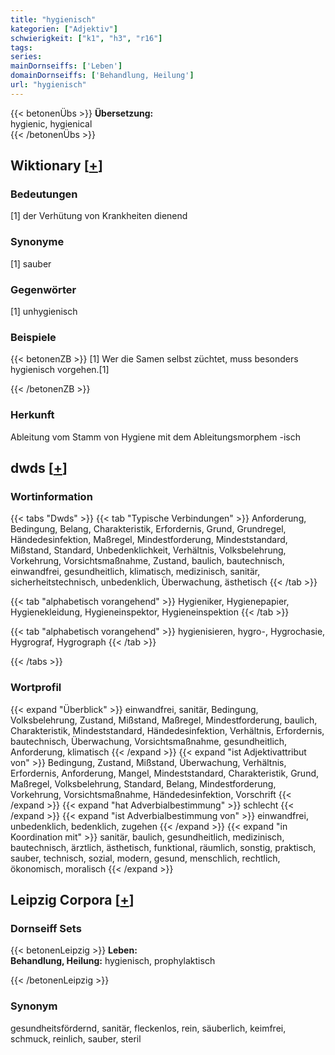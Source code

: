 ```yaml
---
title: "hygienisch"
kategorien: ["Adjektiv"]
schwierigkeit: ["k1", "h3", "r16"]
tags:
series:
mainDornseiffs: ['Leben']
domainDornseiffs: ['Behandlung, Heilung']
url: "hygienisch"
---
```


{{< betonenÜbs >}}
**Übersetzung:**  
hygienic, hygienical  
{{< /betonenÜbs >}}

## Wiktionary [[+](https://de.wiktionary.org/wiki/hygienisch)]

### Bedeutungen
[1] der Verhütung von Krankheiten dienend  

### Synonyme
[1] sauber  

### Gegenwörter
[1] unhygienisch  

### Beispiele
{{< betonenZB >}}
[1] Wer die Samen selbst züchtet, muss besonders hygienisch vorgehen.[1]  

{{< /betonenZB >}}
### Herkunft
Ableitung vom Stamm von Hygiene mit dem Ableitungsmorphem -isch  



## dwds [[+](https://www.dwds.de/wb/hygienisch)]

### Wortinformation
{{< tabs "Dwds" >}}
{{< tab "Typische Verbindungen" >}}
Anforderung, Bedingung, Belang, Charakteristik, Erfordernis, Grund, Grundregel, Händedesinfektion, Maßregel, Mindestforderung, Mindeststandard, Mißstand, Standard, Unbedenklichkeit, Verhältnis, Volksbelehrung, Vorkehrung, Vorsichtsmaßnahme, Zustand, baulich, bautechnisch, einwandfrei, gesundheitlich, klimatisch, medizinisch, sanitär, sicherheitstechnisch, unbedenklich, Überwachung, ästhetisch
{{< /tab >}}

{{< tab "alphabetisch vorangehend" >}}
Hygieniker, Hygienepapier, Hygienekleidung, Hygieneinspektor, Hygieneinspektion
{{< /tab >}}

{{< tab "alphabetisch vorangehend" >}}
hygienisieren, hygro-, Hygrochasie, Hygrograf, Hygrograph
{{< /tab >}}

{{< /tabs >}}

### Wortprofil
{{< expand "Überblick" >}} einwandfrei, sanitär, Bedingung, Volksbelehrung, Zustand, Mißstand, Maßregel, Mindestforderung, baulich, Charakteristik, Mindeststandard, Händedesinfektion, Verhältnis, Erfordernis, bautechnisch, Überwachung, Vorsichtsmaßnahme, gesundheitlich, Anforderung, klimatisch {{< /expand >}}
{{< expand "ist Adjektivattribut von" >}} Bedingung, Zustand, Mißstand, Überwachung, Verhältnis, Erfordernis, Anforderung, Mangel, Mindeststandard, Charakteristik, Grund, Maßregel, Volksbelehrung, Standard, Belang, Mindestforderung, Vorkehrung, Vorsichtsmaßnahme, Händedesinfektion, Vorschrift {{< /expand >}}
{{< expand "hat Adverbialbestimmung" >}} schlecht {{< /expand >}}
{{< expand "ist Adverbialbestimmung von" >}} einwandfrei, unbedenklich, bedenklich, zugehen {{< /expand >}}
{{< expand "in Koordination mit" >}} sanitär, baulich, gesundheitlich, medizinisch, bautechnisch, ärztlich, ästhetisch, funktional, räumlich, sonstig, praktisch, sauber, technisch, sozial, modern, gesund, menschlich, rechtlich, ökonomisch, moralisch {{< /expand >}}

## Leipzig Corpora [[+](https://corpora.uni-leipzig.de/en/res?word=hygienisch&corpusId=deu_newscrawl-public_2018)]

### Dornseiff Sets
{{< betonenLeipzig >}}
**Leben:**  
**Behandlung, Heilung:** hygienisch, prophylaktisch  

{{< /betonenLeipzig >}}

### Synonym
gesundheitsfördernd, sanitär, fleckenlos, rein, säuberlich, keimfrei, schmuck, reinlich, sauber, steril

